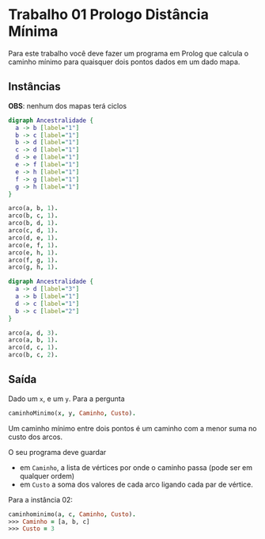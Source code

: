 # Trabalho 01 Prologo Distância Mínima

Para este trabalho você deve fazer um programa em Prolog que calcula o caminho mínimo para quaisquer dois pontos dados em um dado mapa.

## Instâncias

**OBS**: nenhum dos mapas terá ciclos


```dot {engine="neato"}
digraph Ancestralidade {
  a -> b [label="1"]
  b -> c [label="1"]
  b -> d [label="1"]
  c -> d [label="1"]
  d -> e [label="1"]
  e -> f [label="1"]
  e -> h [label="1"]
  f -> g [label="1"]
  g -> h [label="1"]
}
```

``` Prolog
arco(a, b, 1).
arco(b, c, 1).
arco(b, d, 1).
arco(c, d, 1).
arco(d, e, 1).
arco(e, f, 1).
arco(e, h, 1).
arco(f, g, 1).
arco(g, h, 1).
```


```dot {engine="dot"}
digraph Ancestralidade {
  a -> d [label="3"]
  a -> b [label="1"]
  d -> c [label="1"]
  b -> c [label="2"]
}
```

``` Prolog
arco(a, d, 3).
arco(a, b, 1).
arco(d, c, 1).
arco(b, c, 2).
```

## Saída

Dado um `x`, e um `y`. Para a pergunta
``` Prolog
caminhoMinimo(x, y, Caminho, Custo).
```

Um caminho mínimo entre dois pontos é um caminho com a menor suma no custo dos arcos.

O seu programa deve guardar
 - em `Caminho`, a lista de vértices por onde o caminho passa (pode ser em qualquer ordem)
 - em `Custo` a soma dos valores de cada arco ligando cada par de vértice.

Para a instância 02:

``` Prolog
caminhominimo(a, c, Caminho, Custo).
>>> Caminho = [a, b, c]
>>> Custo = 3

```

